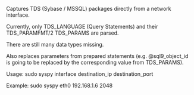 Captures TDS (Sybase / MSSQL) packages directly from a network interface.

Currently, only TDS_LANGUAGE (Query Statements) and their TDS_PARAMFMT/2 TDS_PARAMS are parsed.

There are still many data types missing.

Also replaces parameters from prepared statements (e.g. @sql9_object_id is going to be replaced by the corresponding value from TDS_PARAMS).

Usage:
sudo syspy interface destination_ip destination_port

Example:
sudo syspy eth0 192.168.1.6 2048
